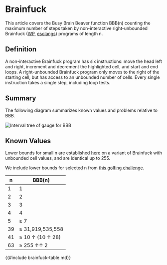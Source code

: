 # Brainfuck

This article covers the Busy Brain Beaver function BBB(n) counting the maximum
number of steps taken by non-interactive right-unbounded Brainfuck
([WP](https://en.wikipedia.org/wiki/Brainfuck),
[esolangs](https://esolangs.org/wiki/Brainfuck)) programs of length n.

## Definition

A non-interactive Brainfuck program has six instructions: move the head left
and right, increment and decrement the highlighted cell, and start and end
loops. A right-unbounded Brainfuck program only moves to the right of the
starting cell, but has access to an unbounded number of cells. Every single
instruction takes a single step, including loop tests.

## Summary

The following diagram summarizes known values and problems relative to BBB.

![Interval tree of gauge for BBB](images/brainfuck.svg)

## Known Values

Lower bounds for small n are established
[here](https://www.iwriteiam.nl/Ha_bf_numb.html) on a variant of Brainfuck
with unbounded cell values, and are identical up to 255.

We include lower bounds for selected n from [this golfing
challenge](https://codegolf.stackexchange.com/q/4813/123693).

n  | BBB(n)
---|-------
1  | 1
2  | 2
3  | 3
4  | 4
5  | ≥ 7
39 | ≥ 31,919,535,558
41 | ≥ 10 ↑ (10 ↑ 28)
63 | ≥ 255 ↑↑ 2

{{#include brainfuck-table.md}}
